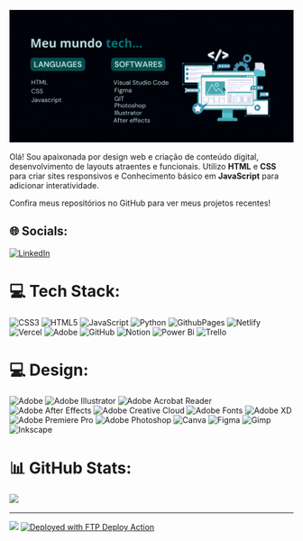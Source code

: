 ![preview](preview.gif)

Olá! Sou apaixonada por design web e criação de conteúdo digital,
desenvolvimento de layouts atraentes e funcionais.
Utilizo **HTML** e **CSS** para criar sites responsivos e
Conhecimento básico em **JavaScript** para adicionar interatividade.

Confira meus repositórios no GitHub para ver meus projetos recentes!



## 🌐 Socials:
[![LinkedIn](https://img.shields.io/badge/LinkedIn-%230077B5.svg?logo=linkedin&logoColor=white)](https://linkedin.com/in/https://www.linkedin.com/in/graca-santos) 

# 💻 Tech Stack:
![CSS3](https://img.shields.io/badge/css3-%233c417a.svg?style=for-the-badge&logo=css3&logoColor=white) ![HTML5](https://img.shields.io/badge/html5-%233c417a.svg?style=for-the-badge&logo=html5&logoColor=white) ![JavaScript](https://img.shields.io/badge/javascript-%233c417a.svg?style=for-the-badge&logo=javascript&logoColor=%233c417a) ![Python](https://img.shields.io/badge/python-3c417a?style=for-the-badge&logo=python&logoColor=ffdd54)  ![GithubPages](https://img.shields.io/badge/github%20pages-3c417a?style=for-the-badge&logo=github&logoColor=white) ![Netlify](https://img.shields.io/badge/netlify-%233c417a.svg?style=for-the-badge&logo=netlify&logoColor=#00C7B7) ![Vercel](https://img.shields.io/badge/vercel-%233c417a.svg?style=for-the-badge&logo=vercel&logoColor=white) ![Adobe](https://img.shields.io/badge/adobe-%233c417a.svg?style=for-the-badge&logo=adobe&logoColor=white) ![GitHub](https://img.shields.io/badge/github-%23121011.svg?style=for-the-badge&logo=github&logoColor=white)  ![Notion](https://img.shields.io/badge/Notion-%23000000.svg?style=for-the-badge&logo=notion&logoColor=white) ![Power Bi](https://img.shields.io/badge/power_bi-F2C811?style=for-the-badge&logo=powerbi&logoColor=black) ![Trello](https://img.shields.io/badge/Trello-%23026AA7.svg?style=for-the-badge&logo=Trello&logoColor=white)

# 💻 Design:
 ![Adobe](https://img.shields.io/badge/adobe-%23FF0000.svg?style=for-the-badge&logo=adobe&logoColor=white) ![Adobe Illustrator](https://img.shields.io/badge/adobe%20illustrator-%23FF9A00.svg?style=for-the-badge&logo=adobe%20illustrator&logoColor=white) ![Adobe Acrobat Reader](https://img.shields.io/badge/Adobe%20Acrobat%20Reader-EC1C24.svg?style=for-the-badge&logo=Adobe%20Acrobat%20Reader&logoColor=white) ![Adobe After Effects](https://img.shields.io/badge/Adobe%20After%20Effects-9999FF.svg?style=for-the-badge&logo=Adobe%20After%20Effects&logoColor=white) ![Adobe Creative Cloud](https://img.shields.io/badge/Adobe%20Creative%20Cloud-DA1F26.svg?style=for-the-badge&logo=Adobe%20Creative%20Cloud&logoColor=white) ![Adobe Fonts](https://img.shields.io/badge/Adobe%20Fonts-000B1D.svg?style=for-the-badge&logo=Adobe%20Fonts&logoColor=white) ![Adobe XD](https://img.shields.io/badge/Adobe%20XD-470137?style=for-the-badge&logo=Adobe%20XD&logoColor=#FF61F6) ![Adobe Premiere Pro](https://img.shields.io/badge/Adobe%20Premiere%20Pro-9999FF.svg?style=for-the-badge&logo=Adobe%20Premiere%20Pro&logoColor=white) ![Adobe Photoshop](https://img.shields.io/badge/adobe%20photoshop-%2331A8FF.svg?style=for-the-badge&logo=adobe%20photoshop&logoColor=white) ![Canva](https://img.shields.io/badge/Canva-%2300C4CC.svg?style=for-the-badge&logo=Canva&logoColor=white) ![Figma](https://img.shields.io/badge/figma-%23F24E1E.svg?style=for-the-badge&logo=figma&logoColor=white) ![Gimp](https://img.shields.io/badge/Gimp-657D8B?style=for-the-badge&logo=gimp&logoColor=FFFFFF) ![Inkscape](https://img.shields.io/badge/Inkscape-e0e0e0?style=for-the-badge&logo=inkscape&logoColor=080A13)

# 📊 GitHub Stats:

![](https://github-readme-stats.vercel.app/api/top-langs/?username=Graca-OAWEB&theme=dark&hide_border=false&include_all_commits=true&count_private=true&layout=compact)


---
<!-- Proudly created with GPRM ( https://gprm.itsvg.in ) -->
[![](https://visitcount.itsvg.in/api?id=Graca-OAWEB&label=Profile%20Views&color=0&icon=5&pretty=false)](https://visitcount.itsvg.in)
[<img alt="Deployed with FTP Deploy Action" src="https://img.shields.io/badge/Deployed With-FTP DEPLOY ACTION-%3CCOLOR%3E?style=for-the-badge&color=0077b6">](https://github.com/SamKirkland/FTP-Deploy-Action)
